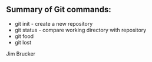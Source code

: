 ## Summary of Git commands:

* git init - create a new repository
* git status - compare working directory with repository
* git food
* git lost


Jim Brucker